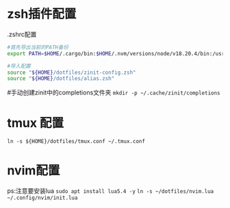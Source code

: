 
# zsh插件配置
.zshrc配置
```zsh
#首先导出当前的PATH备份
export PATH=$HOME/.cargo/bin:$HOME/.nvm/versions/node/v18.20.4/bin:/usr/local/sbin:/usr/local/bin:/usr/sbin:/usr/bin:/sbin:/bin:/usr/games:/usr/local/games:/snap/bin:$PATH

#导入配置
source "${HOME}/dotfiles/zinit-config.zsh"
source "${HOME}/dotfiles/alias.zsh"
```
#手动创建zinit中的completions文件夹
`mkdir -p ~/.cache/zinit/completions`

# tmux 配置
`ln -s ${HOME}/dotfiles/tmux.conf ~/.tmux.conf`
# nvim配置
ps:注意要安装lua
`sudo apt install lua5.4 -y`
`ln -s ~/dotfiles/nvim.lua ~/.config/nvim/init.lua`
